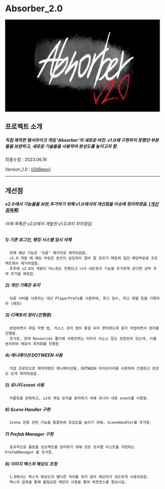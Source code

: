 # Absorber_2.0
<img src="./title.png"  width="800" height="300"/> 

## 프로젝트 소개

   ##### 직접 제작한 뱀서라이크 게임 'Absorber'의 새로운 버전. v1.0때 구현하지 못했던 부분들을 보완하고, 새로운 기술들을 사용하여 완성도를 높이고자 함.
   
   최종수정 : 2023.06.16
   
   Version_1.0 : [[GitRepo]](https://github.com/gotkagovkfl/Absorber_1.0).

---
## 개선점 
   ##### v2.0에서 기능들을 보완,추가하기 위해 v1.0에서의 개선점을 이슈에 정리하였음.  [[개선점목록]](https://github.com/gotkagovkfl/Absorber_2.0/issues)
   ###### 아래 목록은 v2.0에서 개발된 v1.0과의 차이점임.

   ##### 1) 기존 로그인, 랭킹 시스템 임시 삭제
      현재 해당 기능은 '뒤끝' 패키지로 제작되었음. 
      v1.0 개발 때 해당 부분은 본인이 담당하지 않아 잘 모르기 때문에 일단 해당부분을 프로젝트에서 제거하였음.
      추후에 v2.0의 개발이 어느정도 진행되고 나서 네트워크 기능을 추가하게 된다면 공부 후에 추가할 예정임.
      
   ##### 2) 개인 기록은 유지
      뒤끝 서버를 사용하는 대신 PlayerPrefs를 사용하여, 최고 점수, 최고 레벨 등을 기록하자 (예정)

   ##### 3) 디렉토리 정리 (진행중)
      분업하면서 파일 작명 법, 리소스 관리 법이 통일 되지 못하였는데 혼자 작업하면서 정리를 진행함.
      추가로, 현재 Resources 폴더에 사용안하는 이미지 리소스 등도 포함되어 있는데, 이를 분리하여 메모리 최적화를 진행함 

   ##### 4) 애니메이션 DOTWEEN 사용
      직접 코루틴으로 제작하였던 애니메이션을, DOTWEEN 라이브러리를 사용하여 간결하고 완성도 있게 제작하였음.

   ##### 5) 유니티 event 사용
      커플링을 완화하고, ui와 게임 로직을 분리하기 위해 유니티 내장 event를 사용함.

   ##### 6) Scene Handler 구현
      Scene 전환 관련 기능을 통괄하여 응집도를 높이기 위해, SceneHandler를 추가함. 
   
   ##### 7) Prefab Manager 구현
      효과적으로 풀링할 오브젝트를 관리하기 위해 모든 프리팹 리스트를 저장하는 PrefabManager 를 추가함.

   ##### 8) 이미지 텍스처 해상도 조정
      1.0에서는 텍스처 해상도의 별다른 처리를 하지 않아 메모리가 과도하게 사용되었음.
      텍스처 압축을 통해 불필요한 메모리 사용을 줄여 퍼포먼스를 향상시킴. 
      
